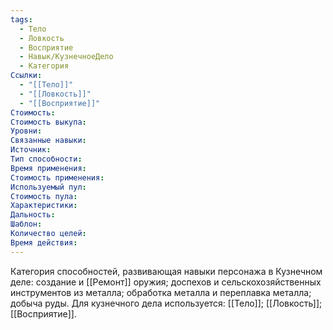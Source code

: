 ```yaml
---
tags:
  - Тело
  - Ловкость
  - Восприятие
  - Навык/КузнечноеДело
  - Категория
Ссылки:
  - "[[Тело]]"
  - "[[Ловкость]]"
  - "[[Восприятие]]"
Стоимость:
Стоимость выкупа:
Уровни:
Связанные навыки:
Источник:
Тип способности:
Время применения:
Стоимость применения:
Используемый пул:
Стоимость пула:
Характеристики:
Дальность:
Шаблон:
Количество целей:
Время действия:
---
```

Категория способностей, развивающая навыки персонажа в Кузнечном деле: создание и [[Ремонт]] оружия; доспехов и сельскохозяйственных инструментов из металла; обработка металла и переплавка металла; добыча руды. Для кузнечного дела используется: [[Тело]]; [[Ловкость]]; [[Восприятие]]. 
